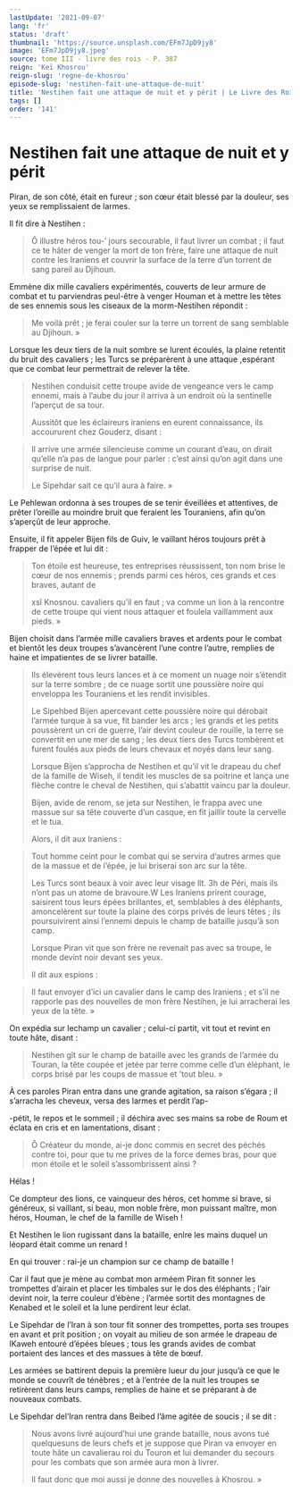 ```yaml
---
lastUpdate: '2021-09-07'
lang: 'fr'
status: 'draft'
thumbnail: 'https://source.unsplash.com/EFm7JpD9jy8'
image: 'EFm7JpD9jy8.jpeg'
source: tome III - livre des rois - P. 387
reign: 'Keï Khosrou'
reign-slug: 'regne-de-khosrou'
episode-slug: 'nestihen-fait-une-attaque-de-nuit'
title: 'Nestihen fait une attaque de nuit et y périt | Le Livre des Rois | Shâhnâmeh'
tags: []
order: '141'
---
```


<!-- LTeX: language=fr -->

# Nestihen fait une attaque de nuit et y périt

Piran, de son côté, était en fureur ; son cœur était blessé par la douleur, ses yeux se remplissaient de larmes.

Il fit dire à Nestihen :

> Ô illustre héros tou-’
jours secourable, il faut livrer un combat ; il faut ce te hâter de venger la mort de ton frère, faire une attaque de nuit contre les Iraniens et couvrir la surface de la terre d’un torrent de sang pareil au Djihoun.

Emmène dix mille cavaliers expérimentés, couverts de leur armure de combat et tu parviendras peul-être à venger Houman et à mettre les têtes de ses ennemis sous les ciseaux de la morm-Nestihen répondit :

> Me voilà prêt ; je ferai couler sur la terre un torrent de sang semblable au Djihoun. »

Lorsque les deux tiers de la nuit sombre se lurent écoulés, la plaine retentit du bruit des cavaliers ; les Turcs se préparèrent à une attaque ,espérant que ce combat leur permettrait de relever la tête.
>
> Nestihen conduisit cette troupe avide de vengeance vers le camp ennemi, mais à l’aube du jour il arriva à un endroit où la sentinelle l’aperçut de sa tour.
>
> Aussitôt que les éclaireurs iraniens en eurent connaissance, ils accoururent chez Gouderz, disant :

> Il arrive une armée silencieuse comme un courant d’eau, on dirait qu’elle n’a pas de langue pour parler : c’est ainsi qu’on agit dans une surprise de nuit.
>
> Le Sipehdar sait ce qu’il aura à faire. »

Le Pehlewan ordonna à ses troupes de se tenir éveillées et attentives, de prêter l’oreille au moindre bruit que feraient les Touraniens, afin qu’on s’aperçût de leur approche.

Ensuite, il fit appeler Bijen fils de Guiv, le vaillant héros toujours prêt à frapper de l’épée et lui dit :

> Ton étoile est heureuse, tes entreprises réussissent, ton nom brise le cœur de nos ennemis ; prends parmi ces héros, ces grands et ces braves, autant de
>
> xsî Knosnou. cavaliers qu’il en faut ; va comme un lion à la rencontre de cette troupe qui vient nous attaquer et foulela vaillamment aux pieds. »

Bijen choisit dans l’armée mille cavaliers braves et ardents pour le combat et bientôt les deux troupes s’avancèrent l’une contre l’autre, remplies de haine et impatientes de se livrer bataille.
>
> Ils élevèrent tous leurs lances et à ce moment un nuage noir s’étendit sur la terre sombre ; de ce nuage sortit une poussière noire qui enveloppa les Touraniens et les rendit invisibles.
>
> Le Sipehbed Bijen apercevant cette poussière noire qui dérobait l’armée turque à sa vue, fit bander les arcs ; les grands et les petits poussèrent un cri de guerre, l’air devint couleur de rouille, la terre se convertit en une mer de sang ; les deux tiers des Turcs tombèrent et furent foulés aux pieds de leurs chevaux et noyés dans leur sang.
>
> Lorsque Bijen s’approcha de Nestihen et qu’il vit le drapeau du chef de la famille de Wiseh, il tendit les muscles de sa poitrine et lança une flèche contre le cheval de Nestihen, qui s’abattit vaincu par la douleur.
>
> Bijen, avide de renom, se jeta sur Nestihen, le frappa avec une massue sur sa tête couverte d’un casque, en fit jaillir toute la cervelle et le tua.
>
> Alors, il dit aux Iraniens :

> Tout homme ceint pour le combat qui se servira d’autres armes que de la massue et de l’épée, je lui briserai son arc sur la tête.
>
> Les Turcs sont beaux à voir avec leur visage llt. 3h de Péri, mais ils n’ont pas un atome de bravoure.W Les Iraniens prirent courage, saisirent tous leurs épées brillantes, et, semblables à des éléphants, amoncelèrent sur toute la plaine des corps privés de leurs têtes ; ils poursuivirent ainsi l’ennemi depuis le champ de bataille jusqu’à son camp.
>
> Lorsque Piran vit que son frère ne revenait pas avec sa troupe, le monde devint noir devant ses yeux.
>
> Il dit aux espions :

> Il faut envoyer d’ici un cavalier dans le camp des Iraniens ; et s’il ne rapporle pas des nouvelles de mon frère Nestihen, je lui arracherai les yeux de la tête. »

On expédia sur lechamp un cavalier ; celui-ci partit, vit tout et revint en toute hâte, disant :

> Nestihen gît sur le champ de bataille avec les grands de l’armée du Touran, la tête coupée et jetée par terre comme celle d’un éléphant, le corps brisé par les coups de massue et ’tout bleu. »

À ces paroles Piran entra dans une grande agitation, sa raison s’égara ; il s’arracha les cheveux, versa des larmes et perdit l’ap-

-pétit, le repos et le sommeil ; il déchira avec ses mains sa robe de Roum et éclata en cris et en lamentations, disant :

> Ô Créateur du monde, ai-je donc commis en secret des péchés contre toi, pour que tu me prives de la force demes bras, pour que mon étoile et le soleil s’assombrissent ainsi ?

Hélas !

Ce dompteur des lions, ce vainqueur des héros, cet homme si brave, si généreux, si vaillant, si beau, mon noble frère, mon puissant maître, mon héros, Houman, le chef de la famille de Wiseh !

Et Nestihen le lion rugissant dans la bataille, enlre les mains duquel un léopard était comme un renard !

En qui trouver : rai-je un champion sur ce champ de bataille !

Car il faut que je mène au combat mon arméem Piran fit sonner les trompettes d’airain et placer les timbales sur le dos des éléphants ; l’air devint noir, la terre couleur d’ébène ; l’armée sortit des montagnes de Kenabed et le soleil et la lune perdirent leur éclat.

Le Sipehdar de l’Iran à son tour fit sonner des trompettes, porta ses troupes en avant et prit position ; on voyait au milieu de son armée le drapeau de lKaweh entouré d’épées bleues ; tous les grands avides de combat portaient des lances et des massues à tête de bœuf.

Les armées se battirent depuis la première lueur du jour jusqu’à ce que le monde se couvrît de ténèbres ; et à l’entrée de la nuit les troupes se retirèrent dans leurs camps, remplies de haine et se préparant à de nouveaux combats.

Le Sipehdar del’Iran rentra dans Beibed l’âme agitée de soucis ; il se dit :

> Nous avons livré aujourd’hui une grande bataille, nous avons tué quelquesuns de leurs chefs et je suppose que Piran va envoyer en toute hâte un cavalierau roi du Touron et lui demander du secours pour les combats que son armée aura mon à livrer.
>
> Il faut donc que moi aussi je donne des nouvelles à Khosrou. »
